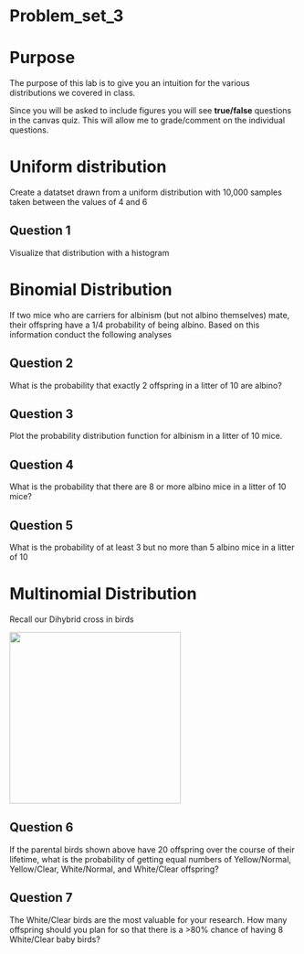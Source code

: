 # Problem_set_3

# Purpose

The purpose of this lab is to give you an intuition for the various distributions we covered in class. 

Since you will be asked to include figures you will see **true/false** questions in the canvas quiz. This will allow me to grade/comment on the individual questions. 

# Uniform distribution

Create a datatset drawn from a uniform distribution with 10,000 samples taken between the values of 4 and 6

## Question 1

Visualize that distribution with a histogram 



# Binomial Distribution 

If two mice who are carriers for albinism (but not albino themselves) mate, their offspring have a 1/4 probability of being albino. Based on this information conduct the following analyses

## Question 2

What is the probability that exactly 2 offspring in a litter of 10 are albino?

## Question 3

Plot the probability distribution function for albinism in a litter of 10 mice.

## Question 4

What is the probability that there are 8 or more albino mice in a litter of 10 mice?

## Question 5

What is the probability of at least 3 but no more than 5 albino mice in a litter of 10


# Multinomial Distribution 

Recall our Dihybrid cross in birds

<img src="https://user-images.githubusercontent.com/47755288/207365544-63e26fae-1325-4be0-9cfa-ee48048cc37a.png" width="300">

## Question 6

If the parental birds shown above have 20 offspring over the course of their lifetime, what is the probability of getting equal numbers of Yellow/Normal, Yellow/Clear, White/Normal, and White/Clear offspring?

## Question 7

The White/Clear birds are the most valuable for your research. How many offspring should you plan for so that there is a >80% chance of having 8 White/Clear baby birds?



